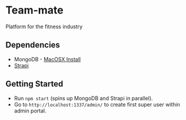 # Team-mate
Platform for the fitness industry

## Dependencies

* MongoDB - [MacOSX Install](https://docs.mongodb.com/manual/tutorial/install-mongodb-on-os-x/)
* [Strapi](https://strapi.io/getting-started)

## Getting Started

- Run `npm start` (spins up MongoDB and Strapi in parallel).
- Go to `http://localhost:1337/admin/` to create first super user within admin portal.
